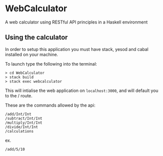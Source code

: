 # WebCalculator
A web calculator using RESTful API principles in a Haskell environment

## Using the calculator

In order to setup this application you must have stack, yesod and cabal installed on your machine.

To launch type the following into the terminal:

```
> cd WebCalculator
> stack build
> stack exec webcalculator
```
This will intialise the web application on ```localhost:3000```, and will default you to the / route.

These are the commands allowed by the api:


```
/add/Int/Int
/subtract/Int/Int
/multiply/Int/Int
/divide/Int/Int
/calculations
```
ex.
```
/add/5/10
```


